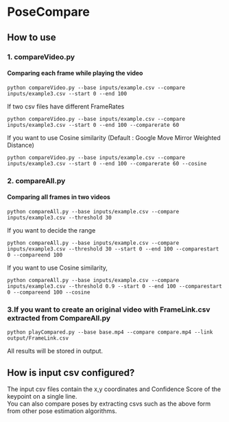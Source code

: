 # PoseCompare

## How to use

### 1. compareVideo.py
#### Comparing each frame while playing the video

```
python compareVideo.py --base inputs/example.csv --compare inputs/example3.csv --start 0 --end 100 
```

If two csv files have different FrameRates

```
python compareVideo.py --base inputs/example.csv --compare inputs/example3.csv --start 0 --end 100 --comparerate 60
```

If you want to use Cosine similarity (Default : Google Move Mirror Weighted Distance)
```
python compareVideo.py --base inputs/example.csv --compare inputs/example3.csv --start 0 --end 100 --comparerate 60 --cosine
```

### 2. compareAll.py
#### Comparing all frames in two videos
```
python compareAll.py --base inputs/example.csv --compare inputs/example3.csv --threshold 30
```

If you want to decide the range
```
python compareAll.py --base inputs/example.csv --compare inputs/example3.csv --threshold 30 --start 0 --end 100 --comparestart 0 --compareend 100
```

If you want to use Cosine similarity,
```
python compareAll.py --base inputs/example.csv --compare inputs/example3.csv --threshold 0.9 --start 0 --end 100 --comparestart 0 --compareend 100 --cosine
```

### 3.If you want to create an original video with FrameLink.csv extracted from CompareAll.py

```
python playCompared.py --base base.mp4 --compare compare.mp4 --link output/FrameLink.csv
```

All results will be stored in output.

## How is input csv configured?
The input csv files contain the x,y coordinates and Confidence Score of the keypoint on a single line.  
You can also compare poses by extracting csvs such as the above form from other pose estimation algorithms.  
